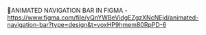 📁ANIMATED NAVIGATION BAR IN FIGMA - https://www.figma.com/file/yQnYWBeVidgEZgzXNcNEjd/animated-navigation-bar?type=design&t=voxHP9hmem80RpPD-6 
